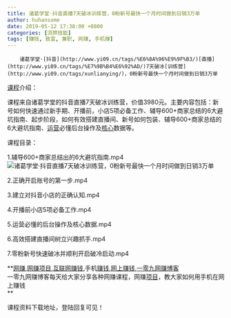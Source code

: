 ```yaml
---
title: 诸葛学堂·抖音直播7天破冰训练营，0粉新号最快一个月时间做到日销3万单
author: huhansome
date: 2019-05-12 17:38:00 +0800
categories: [流弊技能]
tags: [赚钱, 致富, 兼职, 网赚, 手机赚]
---
```



        诸葛学堂·[抖音](http://www.yi09.cn/tags/%E6%8A%96%E9%9F%B3/)[直播](http://www.yi09.cn/tags/%E7%9B%B4%E6%92%AD/)7天破冰[训练营](http://www.yi09.cn/tags/xunlianying/)，0粉新号最快一个月时间做到日销3万单

[课程](http://www.yi09.cn/tags/%E8%AF%BE%E7%A8%8B/)介绍：

课程来自诸葛学堂的抖音直播7天破冰训练营，价值3980元。主要内容包括：新号如何快速通过新手期、开播前，小店5项必备工作、辅导600+商家总结的6大避坑指南、起步阶段，如何有效搭建直播间、新号如何包装、辅导600+商家总结的6大避坑指南、[运营](http://www.yi09.cn/tags/%E8%BF%90%E8%90%A5/)必懂后台操作及[核心](http://www.yi09.cn/tags/hexin/)数据等。

课程目录：

1.辅导600+商家总结出的6大避坑指南.mp4![诸葛学堂·抖音直播7天破冰训练营，0粉新号最快一个月时间做到日销3万单](http://www.yi09.cn/zb_users/upload/2021/12/20211215204014163957201446829.jpeg)

2.正确开启账号的第一步.mp4

3.建立对抖音小店的正确认知.mp4

4.开播前小店5项必备工作.mp4

5.运营必懂的后台操作及核心数据.mp4

6.高效搭建直播间树立兴趣抓手.mp4

7.零粉新号快速破冰并顺利开启破冷启动.mp4

  

  

  

  

**[网赚](http://www.yi09.cn/tags/%E7%BD%91%E8%B5%9A/),[网赚项目](http://www.yi09.cn/tags/%E7%BD%91%E8%B5%9A%E9%A1%B9%E7%9B%AE/),[互联网赚钱](http://www.yi09.cn/tags/%E4%BA%92%E8%81%94%E7%BD%91%E8%B5%9A%E9%92%B1/),手机[赚钱](http://www.yi09.cn/tags/%E8%B5%9A%E9%92%B1/),[网上赚钱](http://www.yi09.cn/tags/%E7%BD%91%E4%B8%8A%E8%B5%9A%E9%92%B1/),[一零九网赚博客](http://www.yi09.cn/tags/%E4%B8%80%E9%9B%B6%E4%B9%9D%E7%BD%91%E8%B5%9A%E5%8D%9A%E5%AE%A2/)  
一零九网赚博客每天给大家分享各种网赚课程，网赚[项目](http://www.yi09.cn/tags/%E9%A1%B9%E7%9B%AE/)，教大家如何用手机在网上赚钱  
**  
  
  

课程资料下载地址，登陆回复可见！


